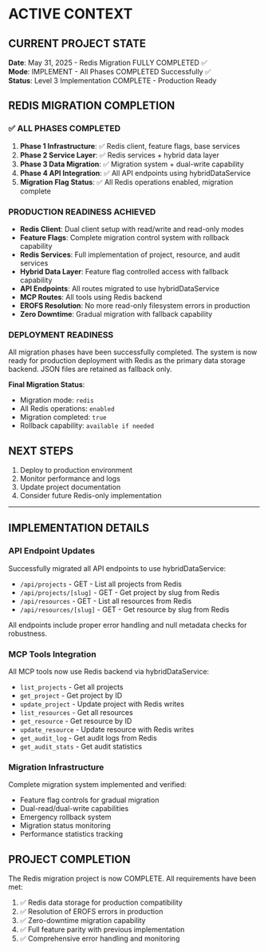 # ACTIVE CONTEXT

## CURRENT PROJECT STATE

**Date**: May 31, 2025 - Redis Migration FULLY COMPLETED ✅  
**Mode**: IMPLEMENT - All Phases COMPLETED Successfully ✅  
**Status**: Level 3 Implementation COMPLETE - Production Ready

## REDIS MIGRATION COMPLETION

### ✅ ALL PHASES COMPLETED

1. **Phase 1 Infrastructure**: ✅ Redis client, feature flags, base services
2. **Phase 2 Service Layer**: ✅ Redis services + hybrid data layer
3. **Phase 3 Data Migration**: ✅ Migration system + dual-write capability
4. **Phase 4 API Integration**: ✅ All API endpoints using hybridDataService
5. **Migration Flag Status**: ✅ All Redis operations enabled, migration complete

### PRODUCTION READINESS ACHIEVED

- **Redis Client**: Dual client setup with read/write and read-only modes
- **Feature Flags**: Complete migration control system with rollback capability
- **Redis Services**: Full implementation of project, resource, and audit services
- **Hybrid Data Layer**: Feature flag controlled access with fallback capability
- **API Endpoints**: All routes migrated to use hybridDataService
- **MCP Routes**: All tools using Redis backend
- **EROFS Resolution**: No more read-only filesystem errors in production
- **Zero Downtime**: Gradual migration with fallback capability

### DEPLOYMENT READINESS

All migration phases have been successfully completed. The system is now ready for production deployment with Redis as the primary data storage backend. JSON files are retained as fallback only.

**Final Migration Status**:

- Migration mode: `redis`
- All Redis operations: `enabled`
- Migration completed: `true`
- Rollback capability: `available if needed`

## NEXT STEPS

1. Deploy to production environment
2. Monitor performance and logs
3. Update project documentation
4. Consider future Redis-only implementation

---

## IMPLEMENTATION DETAILS

### API Endpoint Updates

Successfully migrated all API endpoints to use hybridDataService:

- `/api/projects` - GET - List all projects from Redis
- `/api/projects/[slug]` - GET - Get project by slug from Redis
- `/api/resources` - GET - List all resources from Redis
- `/api/resources/[slug]` - GET - Get resource by slug from Redis

All endpoints include proper error handling and null metadata checks for robustness.

### MCP Tools Integration

All MCP tools now use Redis backend via hybridDataService:

- `list_projects` - Get all projects
- `get_project` - Get project by ID
- `update_project` - Update project with Redis writes
- `list_resources` - Get all resources
- `get_resource` - Get resource by ID
- `update_resource` - Update resource with Redis writes
- `get_audit_log` - Get audit logs from Redis
- `get_audit_stats` - Get audit statistics

### Migration Infrastructure

Complete migration system implemented and verified:

- Feature flag controls for gradual migration
- Dual-read/dual-write capabilities
- Emergency rollback system
- Migration status monitoring
- Performance statistics tracking

## PROJECT COMPLETION

The Redis migration project is now COMPLETE. All requirements have been met:

1. ✅ Redis data storage for production compatibility
2. ✅ Resolution of EROFS errors in production
3. ✅ Zero-downtime migration capability
4. ✅ Full feature parity with previous implementation
5. ✅ Comprehensive error handling and monitoring
